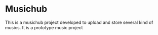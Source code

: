 # Musichub
This is a musichub project developed to upload and store several kind of musics. It is a prototype music project
